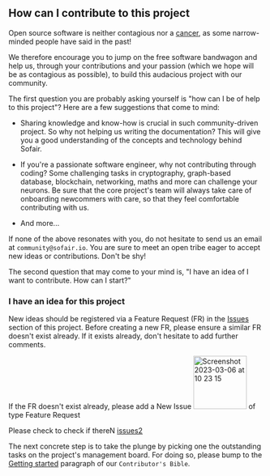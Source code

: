 ## How can I contribute to this project

Open source software is neither contagious nor a [cancer](https://www.techrepublic.com/article/microsoft-no-we-dont-hate-open-source-software-and-we-can-prove-it/), as some narrow-minded people have said in the past!

We therefore encourage you to jump on the free software bandwagon and help us, through your contributions and your passion (which we hope will be as contagious as possible), to build this audacious project with our community.

The first question you are probably asking yourself is "how can I be of help to this project"? Here are a few suggestions that come to mind:

- Sharing knowledge and know-how is crucial in such community-driven project. So why not helping us writing the documentation? This will give you a good understanding of the concepts and technology behind Sofair.

- If you're a passionate software engineer, why not contributing through coding? Some challenging tasks in cryptography, graph-based database, blockchain, networking, maths and more can challenge your neurons. Be sure that the core project's team will always take care of onboarding newcommers with care, so that they feel comfortable contributing with us.

- And more...

If none of the above resonates with you, do not hesitate to send us an email at `community@sofair.io`. You are sure to meet an open tribe eager to accept new ideas or contributions. Don't be shy!

The second question that may come to your mind is, "I have an idea of I want to contribute. How can I start?" 

### I have an idea for this project
New ideas should be registered via a Feature Request (FR) in the [Issues](https://github.com/hmapedro/repository-template-rust/issues/) section of this project. Before creating a new FR, please ensure a similar FR doesn't exist already. If it exists already, don't hesitate to add further comments. 


If the FR doesn't exist already, please add a New Issue <img width="105" alt="Screenshot 2023-03-06 at 10 23 15" src="https://user-images.githubusercontent.com/78369129/223083433-ce8bd118-4a25-47cf-b3fc-009dd4a2e258.png"> of type Feature Request 

Please check  to check if thereN
[issues2](../../issues/)


The next concrete step is to take the plunge by picking one the outstanding tasks on the project's management board. For doing so, please bump to the [Getting started](./CONTRIBUTOR_BIBLE.md) paragraph of our `Contributor's Bible`.

